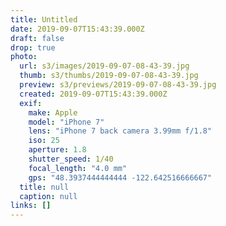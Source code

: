 ```yaml
---
title: Untitled
date: 2019-09-07T15:43:39.000Z
draft: false
drop: true
photo:
  url: s3/images/2019-09-07-08-43-39.jpg
  thumb: s3/thumbs/2019-09-07-08-43-39.jpg
  preview: s3/previews/2019-09-07-08-43-39.jpg
  created: 2019-09-07T15:43:39.000Z
  exif:
    make: Apple
    model: "iPhone 7"
    lens: "iPhone 7 back camera 3.99mm f/1.8"
    iso: 25
    aperture: 1.8
    shutter_speed: 1/40
    focal_length: "4.0 mm"
    gps: "48.3937444444444 -122.642516666667"
  title: null
  caption: null
links: []
---
```

